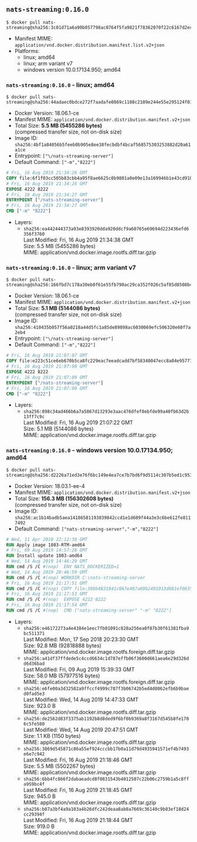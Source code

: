 ## `nats-streaming:0.16.0`

```console
$ docker pull nats-streaming@sha256:3c01d71a6a90b057798ac0764f5fa9821f78362070f22c6167d2ec050c26c9fc
```

-	Manifest MIME: `application/vnd.docker.distribution.manifest.list.v2+json`
-	Platforms:
	-	linux; amd64
	-	linux; arm variant v7
	-	windows version 10.0.17134.950; amd64

### `nats-streaming:0.16.0` - linux; amd64

```console
$ docker pull nats-streaming@sha256:44adaec0bdce272f7aadafe0869c1108c2109e244e55e295124f01bf438822b9
```

-	Docker Version: 18.06.1-ce
-	Manifest MIME: `application/vnd.docker.distribution.manifest.v2+json`
-	Total Size: **5.5 MB (5455286 bytes)**  
	(compressed transfer size, not on-disk size)
-	Image ID: `sha256:4bf1a84056b5feeb0b905e8ee38fecbdbf4bcaf568575303253882d20a61a1ce`
-	Entrypoint: `["\/nats-streaming-server"]`
-	Default Command: `["-m","8222"]`

```dockerfile
# Fri, 16 Aug 2019 21:34:26 GMT
COPY file:6f1f03cc505b83cbb4a95f8ae6625c0b9801a0e09e13a169946b1e43cd91861c in /nats-streaming-server 
# Fri, 16 Aug 2019 21:34:26 GMT
EXPOSE 4222 8222
# Fri, 16 Aug 2019 21:34:27 GMT
ENTRYPOINT ["/nats-streaming-server"]
# Fri, 16 Aug 2019 21:34:27 GMT
CMD ["-m" "8222"]
```

-	Layers:
	-	`sha256:ea442444373a93e8393920dda920ddcf9a60765e69694d223436efd6356f3760`  
		Last Modified: Fri, 16 Aug 2019 21:34:38 GMT  
		Size: 5.5 MB (5455286 bytes)  
		MIME: application/vnd.docker.image.rootfs.diff.tar.gzip

### `nats-streaming:0.16.0` - linux; arm variant v7

```console
$ docker pull nats-streaming@sha256:166fbd7c178a30eb0f61e55fb790ac29ca352f026c5af85d8508b472334092f8
```

-	Docker Version: 18.06.1-ce
-	Manifest MIME: `application/vnd.docker.distribution.manifest.v2+json`
-	Total Size: **5.1 MB (5144086 bytes)**  
	(compressed transfer size, not on-disk size)
-	Image ID: `sha256:410435b057f56a0218a44d5fc1a85de89898ac6030069efc506320e60f7a2eb4`
-	Entrypoint: `["\/nats-streaming-server"]`
-	Default Command: `["-m","8222"]`

```dockerfile
# Fri, 16 Aug 2019 21:07:07 GMT
COPY file:e223c51ce6eb670b5ca8fc229eac7eeadcadd7bf58340047ecc8a04e95771f68 in /nats-streaming-server 
# Fri, 16 Aug 2019 21:07:08 GMT
EXPOSE 4222 8222
# Fri, 16 Aug 2019 21:07:09 GMT
ENTRYPOINT ["/nats-streaming-server"]
# Fri, 16 Aug 2019 21:07:09 GMT
CMD ["-m" "8222"]
```

-	Layers:
	-	`sha256:898c34ad466b6a7a5867d13293e3aac476dfef8ebfde99a40fb63d2b13ff7c9c`  
		Last Modified: Fri, 16 Aug 2019 21:07:22 GMT  
		Size: 5.1 MB (5144086 bytes)  
		MIME: application/vnd.docker.image.rootfs.diff.tar.gzip

### `nats-streaming:0.16.0` - windows version 10.0.17134.950; amd64

```console
$ docker pull nats-streaming@sha256:d2226a71ed3e76f6bc149e4ea7ce7b7bd6f9d5114c307b5ed1c95302612a5c6c
```

-	Docker Version: 18.03.1-ee-4
-	Manifest MIME: `application/vnd.docker.distribution.manifest.v2+json`
-	Total Size: **156.3 MB (156302608 bytes)**  
	(compressed transfer size, not on-disk size)
-	Image ID: `sha256:ac1b14badb5aea14186581193839842ccd1e1d609f44a3e3c6be612fe8117492`
-	Default Command: `["nats-streaming-server","-m","8222"]`

```dockerfile
# Wed, 11 Apr 2018 22:12:30 GMT
RUN Apply image 1803-RTM-amd64
# Fri, 09 Aug 2019 14:57:28 GMT
RUN Install update 1803-amd64
# Wed, 14 Aug 2019 14:46:29 GMT
RUN cmd /S /C #(nop)  ENV NATS_DOCKERIZED=1
# Wed, 14 Aug 2019 20:46:59 GMT
RUN cmd /S /C #(nop) WORKDIR C:\nats-streaming-server
# Fri, 16 Aug 2019 21:17:51 GMT
RUN cmd /S /C #(nop) COPY file:390b4831841c067e487a09b2401013d681ef0635b63e68c85b0bce37ceb5f786 in nats-streaming-server.exe 
# Fri, 16 Aug 2019 21:17:53 GMT
RUN cmd /S /C #(nop)  EXPOSE 4222 8222
# Fri, 16 Aug 2019 21:17:54 GMT
RUN cmd /S /C #(nop)  CMD ["nats-streaming-server" "-m" "8222"]
```

-	Layers:
	-	`sha256:e46172273a4e4384e1eec7fb01091c828a256ea0f87b30f61381fba9bc511371`  
		Last Modified: Mon, 17 Sep 2018 20:23:30 GMT  
		Size: 92.8 MB (92818888 bytes)  
		MIME: application/vnd.docker.image.rootfs.foreign.diff.tar.gzip
	-	`sha256:a41df37ffdede5c4ccd6634c1d787effb06f3600d661aea6e29d326dd6d36bad`  
		Last Modified: Fri, 09 Aug 2019 15:39:33 GMT  
		Size: 58.0 MB (57977516 bytes)  
		MIME: application/vnd.docker.image.rootfs.foreign.diff.tar.gzip
	-	`sha256:e6fe00a3d32582a9ffccf4999c787f3b06742b5ed4d8062efb6b9baed0fad5e3`  
		Last Modified: Wed, 14 Aug 2019 14:47:33 GMT  
		Size: 923.0 B  
		MIME: application/vnd.docker.image.rootfs.diff.tar.gzip
	-	`sha256:de2562d83f3375ab1192b8d8ded9f6bf0b9369a8f3167d545b8fe1706c5fe580`  
		Last Modified: Wed, 14 Aug 2019 20:47:51 GMT  
		Size: 1.1 KB (1150 bytes)  
		MIME: application/vnd.docker.image.rootfs.diff.tar.gzip
	-	`sha256:3869d545871c86a55ef924cccbb17b0a11d79d4935941571ef4b7493e6e7c942`  
		Last Modified: Fri, 16 Aug 2019 21:18:46 GMT  
		Size: 5.5 MB (5502267 bytes)  
		MIME: application/vnd.docker.image.rootfs.diff.tar.gzip
	-	`sha256:6bb4fc866f2dabaeadcd8f0831543b4012507c22b06c2759b1a5c8ffa959bc4f`  
		Last Modified: Fri, 16 Aug 2019 21:18:45 GMT  
		Size: 945.0 B  
		MIME: application/vnd.docker.image.rootfs.diff.tar.gzip
	-	`sha256:b07a3bf4a9a103a4b26dfc242deaa8ab8a7669c36140c9b83ef18d24cc29394f`  
		Last Modified: Fri, 16 Aug 2019 21:18:44 GMT  
		Size: 919.0 B  
		MIME: application/vnd.docker.image.rootfs.diff.tar.gzip
